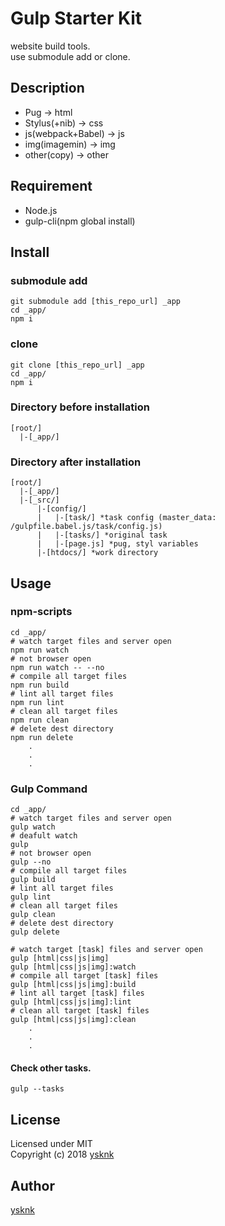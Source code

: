 Gulp Starter Kit
====

website build tools.  
use submodule add or clone.  

## Description

* Pug -> html
* Stylus(+nib) -> css
* js(webpack+Babel) -> js
* img(imagemin) -> img
* other(copy) -> other

## Requirement

* Node.js
* gulp-cli(npm global install)

## Install

### submodule add

```Shell
git submodule add [this_repo_url] _app
cd _app/
npm i
```

### clone

```Shell
git clone [this_repo_url] _app
cd _app/
npm i
```

### Directory before installation

    [root/]
      |-[_app/]

### Directory after installation

    [root/]
      |-[_app/]
      |-[_src/]
          |-[config/]
          |   |-[task/] *task config (master_data: /gulpfile.babel.js/task/config.js)
          |   |-[tasks/] *original task
          |   |-[page.js] *pug, styl variables
          |-[htdocs/] *work directory

## Usage

### npm-scripts

```Shell
cd _app/
# watch target files and server open
npm run watch
# not browser open
npm run watch -- --no
# compile all target files
npm run build
# lint all target files
npm run lint
# clean all target files
npm run clean
# delete dest directory
npm run delete
    .
    .
    .
```

### Gulp Command

```Shell
cd _app/
# watch target files and server open
gulp watch
# deafult watch
gulp
# not browser open
gulp --no
# compile all target files
gulp build
# lint all target files
gulp lint
# clean all target files
gulp clean
# delete dest directory
gulp delete

# watch target [task] files and server open
gulp [html|css|js|img]
gulp [html|css|js|img]:watch
# compile all target [task] files
gulp [html|css|js|img]:build
# lint all target [task] files
gulp [html|css|js|img]:lint
# clean all target [task] files
gulp [html|css|js|img]:clean
    .
    .
    .
```

#### Check other tasks.

```Shell
gulp --tasks
```

## License

Licensed under MIT  
Copyright (c) 2018 [ysknk](https://github.com/ysknk)  

## Author

[ysknk](https://github.com/ysknk)


